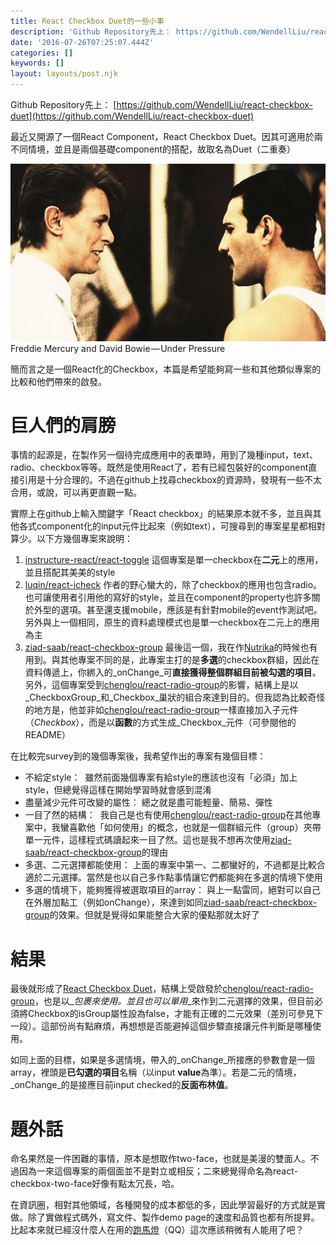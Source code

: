 ```yaml
---
title: React Checkbox Duet的一些小事
description: 'Github Repository先上： https://github.com/WendellLiu/react-checkbox-duet'
date: '2016-07-26T07:25:07.444Z'
categories: []
keywords: []
layout: layouts/post.njk
---
```


Github Repository先上： [https://github.com/WendellLiu/react-checkbox-duet](https://github.com/WendellLiu/react-checkbox-duet)

最近又開源了一個React Component，React Checkbox Duet。因其可適用於兩不同情境，並且是兩個基礎component的搭配，故取名為Duet（二重奏）

![Freddie Mercury and David Bowie — Under Pressure](./freddie_and_david.jpeg)
Freddie Mercury and David Bowie — Under Pressure

簡而言之是一個React化的Checkbox，本篇是希望能夠寫一些和其他類似專案的比較和他們帶來的啟發。

# 巨人們的肩膀

事情的起源是，在製作另一個待完成應用中的表單時，用到了幾種input，text、radio、checkbox等等。既然是使用React了，若有已經包裝好的component直接引用是十分合理的。不過在github上找尋checkbox的資源時，發現有一些不太合用，或說，可以再更直觀一點。

實際上在github上輸入關鍵字「React checkbox」的結果原本就不多，並且與其他各式component化的input元件比起來（例如text），可搜尋到的專案星星都相對算少。以下方幾個專案來說明：

1.  [instructure-react/react-toggle](https://github.com/instructure-react/react-toggle)
    這個專案是單一checkbox在**二元**上的應用，並且搭配其美美的style
2.  [luqin/react-icheck](https://github.com/luqin/react-icheck)
    作者的野心蠻大的，除了checkbox的應用也包含radio。也可讓使用者引用他的寫好的style，並且在component的property也許多關於外型的選項。甚至還支援mobile，應該是有針對mobile的event作測試吧。另外與上一個相同，原生的資料處理模式也是單一checkbox在二元上的應用為主
3.  [ziad-saab/react-checkbox-group](https://github.com/ziad-saab/react-checkbox-group)
    最後這一個，我在作[Nutrika](https://github.com/WendellLiu/Nutrika)的時候也有用到。與其他專案不同的是，此專案主打的是**多選**的checkbox群組，因此在資料傳遞上，你綁入的_onChange_可**直接獲得整個群組目前被勾選的項目**。另外，這個專案受到[chenglou/react-radio-group](https://github.com/chenglou/react-radio-group)的影響，結構上是以_CheckboxGroup_和_Checkbox_巢狀的組合來達到目的。但我認為比較奇怪的地方是，他並非如[chenglou/react-radio-group](https://github.com/chenglou/react-radio-group)一樣直接加入子元件（_Checkbox_），而是以**函數**的方式生成_Checkbox_元件（可參閱他的README）

在比較完survey到的幾個專案後，我希望作出的專案有幾個目標：

*   不給定style： 
    雖然前面幾個專案有給style的應該也沒有「必須」加上style，但總覺得這樣在開始學習時就會感到混淆
*   盡量減少元件可改變的屬性：
    總之就是盡可能輕量、簡易、彈性
*   一目了然的結構： 
    我自己是也有使用[chenglou/react-radio-group](https://github.com/chenglou/react-radio-group)在其他專案中，我蠻喜歡他「如何使用」的概念，也就是一個群組元件（group）夾帶單一元件，這樣程式碼讀起來一目了然。這也是我不想再次使用[ziad-saab/react-checkbox-group](https://github.com/ziad-saab/react-checkbox-group)的理由
*   多選、二元選擇都能使用：
    上面的專案中第一、二都蠻好的，不過都是比較合適於二元選擇。當然是也以自己多作點事情讓它們都能夠在多選的情境下使用
*   多選的情境下，能夠獲得被選取項目的array：
    與上一點雷同，絕對可以自己在外層加點工（例如onChange），來達到如同[ziad-saab/react-checkbox-group](https://github.com/ziad-saab/react-checkbox-group)的效果。但就是覺得如果能整合大家的優點那就太好了

# 結果

最後就形成了[React Checkbox Duet](http://ziad-saab/react-checkbox-group)，結構上受啟發於[chenglou/react-radio-group](https://github.com/chenglou/react-radio-group)，也是以_<CheckboxGroup />_包裹_<Checkbox />_來使用。並且也可以單用_<Checkbox />_來作到二元選擇的效果，但目前必須將Checkbox的isGroup屬性設為false，才能有正確的二元效果（差別可參見下一段）。這部份尚有點麻煩，再想想是否能避掉這個步驟直接讓元件判斷是哪種使用。

如同上面的目標，如果是多選情境，帶入的_onChange_所接應的參數會是一個array，裡頭是**已勾選的項目**名稱（以input **value**為準）。若是二元的情境，_onChange_的是接應目前input checked的**反面布林值**。

# 題外話

命名果然是一件困難的事情，原本是想取作two-face，也就是美漫的雙面人。不過因為一來這個專案的兩個面並不是對立或相反；二來總覺得命名為react-checkbox-two-face好像有點太冗長，哈。

在資訊圈，相對其他領域，各種開發的成本都低的多，因此學習最好的方式就是實做。除了實做程式碼外，寫文件、製作demo page的速度和品質也都有所提昇。比起本來就已經沒什麼人在用的[跑馬燈](https://github.com/WendellLiu/react-upward-marquee)（QQ）這次應該稍微有人能用了吧？
